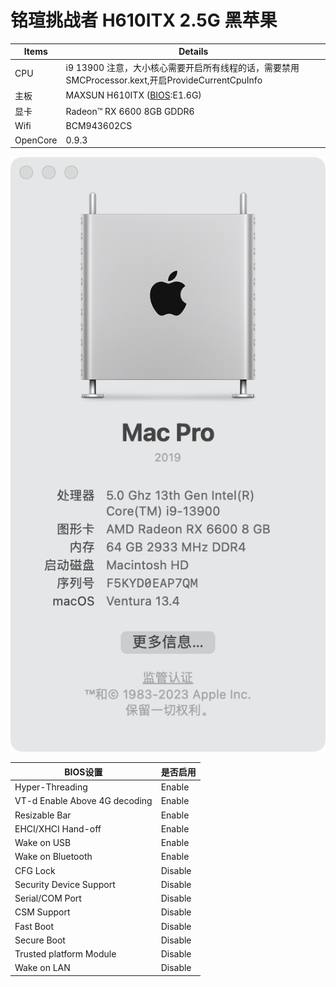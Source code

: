 # 铭瑄挑战者 H610ITX 2.5G 黑苹果
Items | Details
--- | ---
CPU | i9 13900 注意，大小核心需要开启所有线程的话，需要禁用SMCProcessor.kext,开启ProvideCurrentCpuInfo
主板 |  MAXSUN H610ITX ([BIOS](https://www.maxsun.com.cn/2022/0512/5728.html):E1.6G)
显卡 | Radeon™ RX 6600 8GB GDDR6
Wifi |  BCM943602CS
OpenCore | 0.9.3 

![](AboutMac.png)


 BIOS设置 | 是否启用 
--- | ---
 Hyper-Threading | Enable
 VT-d Enable Above 4G decoding | Enable
 Resizable Bar | Enable
 EHCI/XHCI Hand-off | Enable
 Wake on USB | Enable
 Wake on Bluetooth | Enable
 CFG Lock | Disable
 Security Device Support | Disable
 Serial/COM Port | Disable
 CSM Support | Disable
 Fast Boot | Disable
 Secure Boot | Disable
 Trusted platform Module | Disable
 Wake on LAN | Disable
